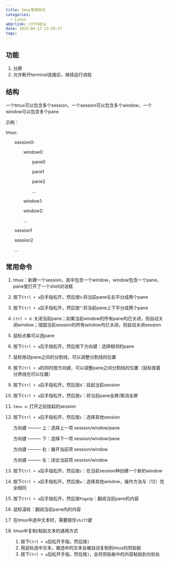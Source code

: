 ```yaml
---
title: tmux常用命令
categories:
  - Linux
abbrlink: c3f7601e
date: 2023-04-17 23:59:27
tags:
---
```

## 功能

1. 分屏
2. 允许断开terminal连接后，继续运行进程

## 结构

一个tmux可以包含多个session，一个session可以包含多个window，一个window可以包含多个pane

示例：

tmux:

&emsp;&emsp;session0:

&emsp;&emsp;&emsp;&emsp;window0:

&emsp;&emsp;&emsp;&emsp;&emsp;&emsp;pane0

&emsp;&emsp;&emsp;&emsp;&emsp;&emsp;pane1

&emsp;&emsp;&emsp;&emsp;&emsp;&emsp;pane2

&emsp;&emsp;&emsp;&emsp;&emsp;&emsp;...

&emsp;&emsp;&emsp;&emsp;window1:

&emsp;&emsp;&emsp;&emsp;window2:

&emsp;&emsp;&emsp;&emsp;...

&emsp;&emsp;session1

&emsp;&emsp;session2

&emsp;&emsp;...

## 常用命令

1. tmux：新建一个session，其中包含一个window，window包含一个pane，pane里打开了一个shell对话框
2. 按下`Ctrl + a`后手指松开，然后按`%`:将当前pane左右平分成两个pane
3. 按下`Ctrl + a`后手指松开，然后按`”`:将当前pane上下平分成两个pane
4. `Ctrl + d`: 关闭当前pane；如果当前window的所有pane均已关闭，则自动关闭window；瑞国当前session的所有window均已关闭，则自动关闭session
5. 鼠标点集可以选pane
6. 按下`Ctrl + a`后手指松开，然后按下方向键：选择相邻的pane
7. 鼠标拖动pane之间的分割线，可以调整分割线的位置
8. 按下`Ctrl + a`的同时按方向键，可以调整pane之间分割线的位置（鼠标按着分界线也可以位置）
9. 按下`Ctrl + a`后手指松开，然后按`d`：挂起当前session
10. 按下`Ctrl + a`后手指松开，然后按`z`：将当前pane全屏/取消全屏
11. `tmux a`: 打开之前挂起的session
12. 按下`Ctrl + a`后手指松开，然后按`s`：选择其他session
    
    方向键 ——— 上：选择上一项 session/window/pane
    
    方向键 ——— 下：选择下一项 session/window/pane
    
    方向键 ——— 右：展开当前项 session/window
    
    方向键 ——— 左：闭合当前项 session/window
    
13. 按下`Ctrl + a`后手指松开，然后按`c`：在当前session种创建一个新的window
14. 按下`Ctrl + a`后手指松开，然后按`w`：选择其他window，操作方法与（12）完全相同
15. 按下`Ctrl + a`后手指松开，然后按`PageUp`：翻阅当前pane的内容
16. 鼠标滚轮：翻阅当前pane内的内容
17. 在tmux中选中文本时，需要按住`shift`键
18. tmux中复制/粘贴文本的通用方式
    1. 按下`Ctrl + a`后松开手指，然后按`[`
    2. 用鼠标选中文本，被选中的文本会被自动复制到tmux的剪贴板
    3. 按下`Ctrl + a`后松开手指，然后按`]`，会将剪贴板中的内容粘贴到光标处